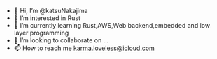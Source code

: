 - 👋 Hi, I’m @katsuNakajima
- 👀 I’m interested in Rust
- 🌱 I’m currently learning Rust,AWS,Web backend,embedded and low layer programming
- 💞️ I’m looking to collaborate on ...
- 📫 How to reach me karma.loveless@icloud.com

<!---
katsuNakajima/katsuNakajima is a ✨ special ✨ repository because its `README.md` (this file) appears on your GitHub profile.
You can click the Preview link to take a look at your changes.
--->
